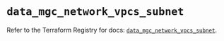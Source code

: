 # `data_mgc_network_vpcs_subnet`

Refer to the Terraform Registry for docs: [`data_mgc_network_vpcs_subnet`](https://registry.terraform.io/providers/magalucloud/mgc/0.39.0/docs/data-sources/network_vpcs_subnet).

